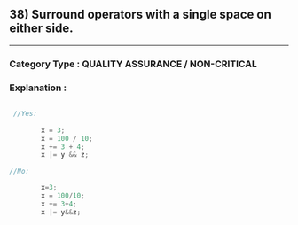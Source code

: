 ## 38) Surround operators with a single space on either side.


---

### **Category Type** : QUALITY ASSURANCE / NON-CRITICAL


### **Explanation** : 


```javascript

 //Yes:
   	    
   		x = 3;
       	x = 100 / 10;
       	x += 3 + 4;
       	x |= y && z;
   	    
//No:   

   		x=3;
       	x = 100/10;
       	x += 3+4;
       	x |= y&&z;


```

